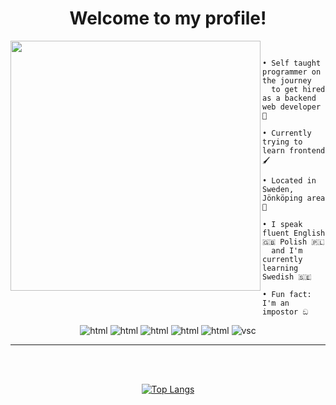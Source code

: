 <h1 align="center">Welcome to my profile!</h1>

<img src="https://avatars.githubusercontent.com/u/79018062?v=4" width="400" height="400" align="left"></img>

```yaml
                  About me
```

```
• Self taught programmer on the journey
  to get hired as a backend web developer 🚀

• Currently trying to learn frontend 🖌️

• Located in Sweden, Jönköping area 💯

• I speak fluent English 🇬🇧 Polish 🇵🇱 
  and I'm currently learning Swedish 🇸🇪

• Fun fact: I'm an impostor ඞ

```

<p align="center">
    <img src="https://img.shields.io/badge/-Python-yellow?style=flat&logo=python" alt="html" />
    <img src="https://img.shields.io/badge/-HTML5-orange?style=flat&logo=html5" alt="html" />
    <img src="https://img.shields.io/badge/-CSS-blue?style=flat&logo=css3" alt="html" />
    <img src="https://img.shields.io/badge/-Node.js-gray?style=flat&logo=node.js" alt="html" />
    <img src="https://img.shields.io/badge/-Linux-525?style=flat&logo=linux" alt="html" />
    <img src="https://img.shields.io/badge/-Visual Studio Code-blue?style=flat&logo=VisualStudioCode" alt="vsc"/>
</p>

<hr></hr>
<br></br>

<div align="center">

[![Top Langs](https://github-readme-stats.vercel.app/api/top-langs/?username=wiktor-falek&layout=compact)](https://github.com/anuraghazra/github-readme-stats)

</div>
